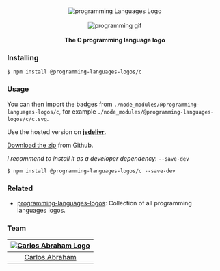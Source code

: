 <p align="center">
    <br>
    <img src="https://cdn.jsdelivr.net/npm/@programming-languages-logos/c@0.0.3/c_256x256.png" alt="programming Languages Logo">
    <br>
    <br>
    <img src="https://cdn.abranhe.com/projects/porgramming-languages-logos/logo.svg" alt="programming gif">
    <br>
    <br>
    <b>The C programming language logo</b>
</p>

### Installing

```
$ npm install @programming-languages-logos/c
```

### Usage

You can then import the badges from `./node_modules/@programming-languages-logos/c`, for example `./node_modules/@programming-languages-logos/c/c.svg`.

Use the hosted version on
[**jsdelivr**](https://www.jsdelivr.com/package/npm/@programming-languages-logos/c).

[Download the zip](https://github.com/abranhe/programming-languages-logos/releases/latest) from Github.

_I recommend to install it as a developer dependency_: `--save-dev`

```
$ npm install @programming-languages-logos/c --save-dev
```

### Related

- [programming-languages-logos][all]: Collection of all programming languages logos.

### Team

| [![Carlos Abraham Logo][abranhe-img]][abranhe] |
| :--------------------------------------------: |
|           [Carlos Abraham][abranhe]            |

<!------------- Some links ----------------->

[abranhe]: https://github.com/abranhe
[abranhe-img]: https://avatars3.githubusercontent.com/u/21347264?s=50
[all]: https://github.com/abranhe/programming-languages-logos
